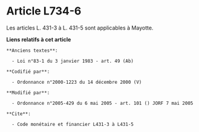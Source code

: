 # Article L734-6

Les articles L. 431-3 à L. 431-5 sont applicables à Mayotte.

**Liens relatifs à cet article**

	**Anciens textes**:

	  - Loi n°83-1 du 3 janvier 1983 - art. 49 (Ab)

	**Codifié par**:

	  - Ordonnance n°2000-1223 du 14 décembre 2000 (V)

	**Modifié par**:

	  - Ordonnance n°2005-429 du 6 mai 2005 - art. 101 () JORF 7 mai 2005

	**Cite**:

	  - Code monétaire et financier L431-3 à L431-5
